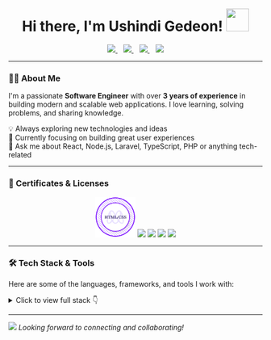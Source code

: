 <h1 align="center">Hi there, I'm Ushindi Gedeon! <img src="https://github.com/mitul3737/mitul3737/blob/main/Wave.gif" height="45px" width="45px" /></h1>

<p align="center">
  <a href="https://twitter.com/Gedeon191" target="_blank">
    <img src="https://img.icons8.com/doodle/2x/twitter.png" width="40" />
  </a>
  &#8287;&#8287;
  <a href="https://www.linkedin.com/in/ushindi-gedeon" target="_blank">
    <img src="https://img.icons8.com/doodle/2x/linkedin.png" width="40" />
  </a>
  &#8287;&#8287;
  <a href="https://medium.com/@Ushindi_Gedeon" target="_blank">
    <img src="https://img.icons8.com/color-glass/48/medium-logo.png" width="40" />
  </a>
  &#8287;&#8287;
  <a href="mailto:gedeontshobohwa1@gmail.com" target="_blank">
    <img src="https://img.icons8.com/doodle/2x/gmail.png" width="40" />
  </a>
</p>

---

### 👨‍💻 About Me

I'm a passionate **Software Engineer** with over **3 years of experience** in building modern and scalable web applications. I love learning, solving problems, and sharing knowledge.

💡 Always exploring new technologies and ideas  
🚀 Currently focusing on building great user experiences  
💬 Ask me about React, Node.js, Laravel, TypeScript, PHP or anything tech-related

---

### 🥇 Certificates & Licenses

<p align="center">
  <a href="https://www.credential.net/9ff1c1c4-b288-4851-a8aa-41789ae574ce" target="_blank"><img src="./certificate.png" width="80" /></a>
  <a href="https://www.credential.net/52f231f6-6e05-4d3b-9dc2-1ab2a6e79f0c#gs.39dv5d" target="_blank"><img src="https://templates.images.credential.net/15959755104909798720520579501098.png" width="80" /></a>
  <a href="https://www.credential.net/e7a66d25-da05-47dd-ba42-a89ce9d6c5a7#gs.4kfxvi" target="_blank"><img src="https://templates.images.credential.net/15790419775515809487933217124360.png" width="80" /></a>
  <a href="https://www.credential.net/fa8a6cc9-2a48-4e34-9626-29e30d2a16a3#gs.a1jt1x" target="_blank"><img src="https://templates.images.credential.net/15790420075846753839720457960174.png" width="80" /></a>
  <a href="https://www.credential.net/8a65028d-e9e7-4cc4-99f8-f54137a39c3e#gs.f897sh" target="_blank"><img src="https://templates.images.credential.net/15790421063942253832023806501758.png" width="80" /></a>
</p>

---

### 🛠️ Tech Stack & Tools

Here are some of the languages, frameworks, and tools I work with:

<details>
  <summary>Click to view full stack 👇</summary>

<p>
  <img alt="JavaScript" src="https://img.shields.io/badge/JavaScript-F7DF1E.svg?logo=javascript&logoColor=black" />
  <img alt="TypeScript" src="https://img.shields.io/badge/TypeScript-007ACC.svg?logo=typescript&logoColor=white" />
  <img alt="React" src="https://img.shields.io/badge/React-20232a.svg?logo=react&logoColor=%2361DAFB" />
  <img alt="Next.js" src="https://img.shields.io/badge/Next.js-black?logo=next.js&logoColor=white" />
  <img alt="Node.js" src="https://img.shields.io/badge/Node.js-43853D.svg?logo=node.js&logoColor=white" />
  <img alt="Laravel" src="https://img.shields.io/badge/Laravel-FF2D20?logo=laravel&logoColor=white" />
  <img alt="Vue.js" src="https://img.shields.io/badge/Vue.js-35495E?logo=vue.js&logoColor=4FC08D" />
  <img alt="Nuxt.js" src="https://img.shields.io/badge/Nuxt.js-00DC82?logo=nuxt.js&logoColor=white" />
  <img alt="PHP" src="https://img.shields.io/badge/PHP-777BB4.svg?logo=php&logoColor=white" />
  <img alt="Python" src="https://img.shields.io/badge/Python-14354C.svg?logo=python&logoColor=white" />
  <img alt="HTML" src="https://img.shields.io/badge/HTML-E34F26.svg?logo=html5&logoColor=white" />
  <img alt="CSS" src="https://img.shields.io/badge/CSS-1572B6.svg?logo=css3&logoColor=white" />
  <img alt="TailwindCSS" src="https://img.shields.io/badge/TailwindCSS-38B2AC.svg?logo=tailwind-css&logoColor=white" />
  <img alt="MongoDB" src="https://img.shields.io/badge/MongoDB-4EA94B.svg?logo=mongodb&logoColor=white" />
  <img alt="MySQL" src="https://img.shields.io/badge/MySQL-4479A1.svg?logo=mysql&logoColor=white" />
</p>

</details>

---

<img src="https://media.giphy.com/media/LnQjpWaON8nhr21vNW/giphy.gif" width="40" /> <em>Looking forward to connecting and collaborating!</em>
